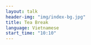 ```yaml
---
layout: talk
header-img: "img/index-bg.jpg"
title: Tea Break
language: Vietnamese
start_time: "10:10"
---
```

